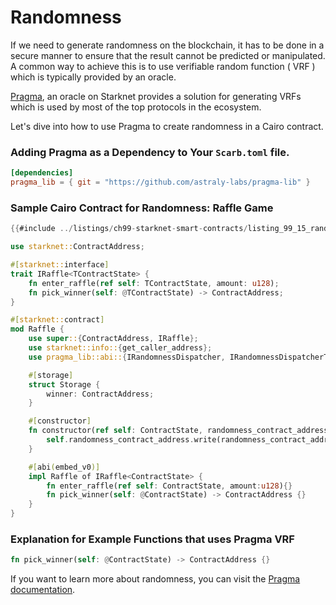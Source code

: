 # Randomness

If we need to generate randomness on the blockchain, it has to be done in a secure manner to ensure that the result cannot be predicted or manipulated. A common way to achieve this is to use verifiable random function ( VRF ) which is typically provided by an oracle.

[Pragma](https://docs.pragma.build/Resources/Cairo%201/randomness/randomness), an oracle on Starknet provides a solution for generating VRFs which is used by most of the top protocols in the ecosystem.

Let's dive into how to use Pragma to create randomness in a Cairo contract.

### Adding Pragma as a Dependency to Your `Scarb.toml` file.

```toml
[dependencies]
pragma_lib = { git = "https://github.com/astraly-labs/pragma-lib" }
```

### Sample Cairo Contract for Randomness: Raffle Game

```rust
{{#include ../listings/ch99-starknet-smart-contracts/listing_99_15_randomness/src/lib.cairo:struct}}
```

```rs
use starknet::ContractAddress;

#[starknet::interface]
trait IRaffle<TContractState> {
	fn enter_raffle(ref self: TContractState, amount: u128);
	fn pick_winner(self: @TContractState) -> ContractAddress;
}

#[starknet::contract]
mod Raffle {
	use super::{ContractAddress, IRaffle};
	use starknet::info::{get_caller_address};
	use pragma_lib::abi::{IRandomnessDispatcher, IRandomnessDispatcherTrait};

	#[storage]
	struct Storage {
		winner: ContractAddress;
	}

	#[constructor]
    fn constructor(ref self: ContractState, randomness_contract_address: ContractAddress) {
        self.randomness_contract_address.write(randomness_contract_address);
    }

	#[abi(embed_v0)]
	impl Raffle of IRaffle<ContractState> {
		fn enter_raffle(ref self: ContractState, amount:u128){}
		fn pick_winner(self: @ContractState) -> ContractAddress {}
	}
}
```

### Explanation for Example Functions that uses Pragma VRF

```rs
fn pick_winner(self: @ContractState) -> ContractAddress {}
```

If you want to learn more about randomness, you can visit the [Pragma documentation](https://docs.pragma.build/Resources/Cairo%201/randomness/randomness).
